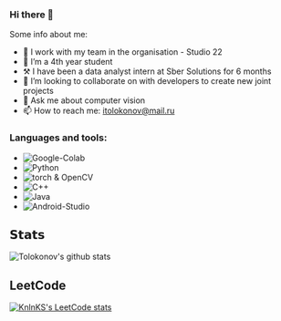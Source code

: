 ### Hi there 👋


Some info about me:

- 🔭 I work with my team in the organisation - Studio 22
- 🌱 I’m a 4th year student
- ⚒️ I have been a data analyst intern at Sber Solutions for 6 months
- 👯 I’m looking to collaborate on with developers to create new joint projects
- 💬 Ask me about computer vision
- 📫 How to reach me: itolokonov@mail.ru

### Languages and tools:
- ![Google-Colab](https://img.shields.io/badge/-Colab-white?style-for-the-badge&logo=google-colab)
- ![Python](https://img.shields.io/badge/-Python-FFCC22?style-for-the-badge&logo=python)
- ![torch & OpenCV](https://img.shields.io/badge/torch-OpenCV-red)
- ![C++](https://img.shields.io/badge/-C++-00599C?style=for-the-badge&logo=c%2b%2b)
- ![Java](https://img.shields.io/badge/-Java-red?style=for-the-badge&logo=java)
- ![Android-Studio](https://img.shields.io/badge/-Android_Studio-white?style=for-the-badge&logo=android-studio)

## 𝗦𝘁𝗮𝘁𝘀

![Tolokonov's github stats](https://github-readme-stats.vercel.app/api?username=tolokonov&show_icons=true&theme=dracula)
## LeetCode
[![KnlnKS's LeetCode stats](https://leetcode-stats-six.vercel.app/api?username=tolokonov)](https://github.com/KnlnKS/leetcode-stats)
